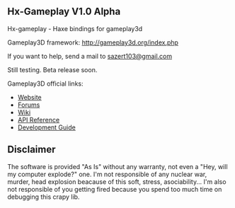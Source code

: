 ## Hx-Gameplay V1.0 Alpha

Hx-gameplay - Haxe bindings for gameplay3d

Gameplay3D framework: http://gameplay3d.org/index.php

If you want to help, send a mail to sazert103@gmail.com

Still testing. Beta release soon.

Gameplay3D official links:

- [Website](http://www.gameplay3d.org/)
- [Forums](http://www.gameplay3d.org/forums/)
- [Wiki](https://github.com/blackberry/GamePlay/wiki)
- [API Reference](http://blackberry.github.io/GamePlay/api/index.html)
- [Development Guide](https://github.com/blackberry/GamePlay/wiki#wiki-Development_Guide)

## Disclaimer
The software is provided "As Is" without any warranty, not even a "Hey, will my computer explode?" one. I'm not responsible of any nuclear war, murder, head explosion beacause of this soft, stress, asociability... I'm also not responsible of you getting fired because you spend too much time on debugging this crapy lib.
